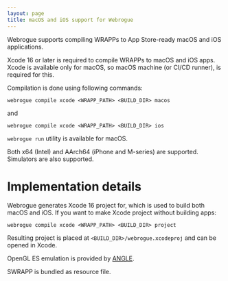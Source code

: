 ```yaml
---
layout: page
title: macOS and iOS support for Webrogue
---
```



Webrogue supports compiling WRAPPs to App Store-ready macOS and iOS applications.

Xcode 16 or later is required to compile WRAPPs to macOS and iOS apps. 
Xcode is available only for macOS, so macOS machine (or CI/CD runner), is required for this.

Compilation is done using following commands:

```webrogue compile xcode <WRAPP_PATH> <BUILD_DIR> macos```

and

```webrogue compile xcode <WRAPP_PATH> <BUILD_DIR> ios```


`webrogue run` utility is available for macOS.

Both x64 (Intel) and AArch64 (iPhone and M-series) are supported.
Simulators are also supported.

# Implementation details

Webrogue generates Xcode 16 project for, which is used to build both macOS and iOS.
If you want to make Xcode project without building apps:

```webrogue compile xcode <WRAPP_PATH> <BUILD_DIR> project``` 

Resulting project is placed at `<BUILD_DIR>/webrogue.xcodeproj` and can be opened in Xcode.

OpenGL ES emulation is provided by [ANGLE](https://chromium.googlesource.com/angle/angle).

SWRAPP is bundled as resource file.
